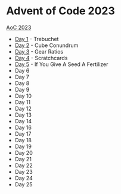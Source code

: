 # Advent of Code 2023

[AoC 2023](https://adventofcode.com/2023/)

- [Day 1](src/bin/y23d01.rs) - Trebuchet
- [Day 2](src/bin/y23d02.rs) - Cube Conundrum
- [Day 3](src/bin/y23d03.rs) - Gear Ratios
- [Day 4](src/bin/y23d04.rs) - Scratchcards
- [Day 5](src/bin/y23d05.rs) - If You Give A Seed A Fertilizer
- Day 6
- Day 7
- Day 8
- Day 9
- Day 10
- Day 11
- Day 12
- Day 13
- Day 14
- Day 16
- Day 17
- Day 18
- Day 19
- Day 20
- Day 21
- Day 22
- Day 23
- Day 24
- Day 25